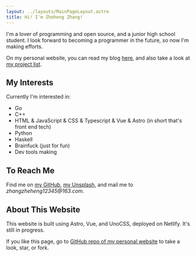 ```yaml
---
layout: ../layouts/MainPageLayout.astro
title: Hi! I'm Zheheng Zhang!
---
```


I'm a lover of programming and open source, and a junior high school student.
I look forward to becoming a programmer in the future, so now I'm making efforts.

On my personal website, you can read my blog [here](/blog/), and also take a look at [my project list](/projects).

## My Interests

Currently I'm interested in:

- Go
- C++
- HTML & JavaScript & CSS & Typescript & Vue & Astro (in short that's front end tech)
- Python
- Haskell
- Brainfuck (just for fun)
- Dev tools making

## To Reach Me

Find me on [my GitHub](https://github.com/zhangzheheng12345), [my Unsplash](https://upsplash.com/@zheheng_zhang), and mail me to _zhangzheheng12345@163.com_.

## About This Website

This website is built using Astro, Vue, and UnoCSS, deployed on Netlify.
It's still in progress.

If you like this page, go to [GitHub repo of my personal website](https://github.com/zhangzheheng/zzhme) to take a look, star, or fork.
